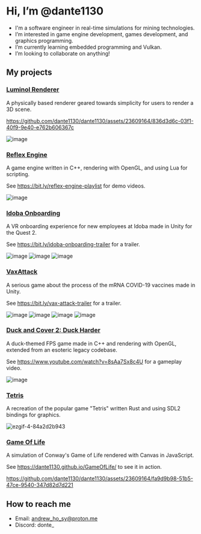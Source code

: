 # Hi, I’m @dante1130

- I'm a software engineer in real-time simulations for mining technologies.
- I’m interested in game engine development, games development, and graphics programming.
- I’m currently learning embedded programming and Vulkan.
- I’m looking to collaborate on anything!

## My projects

### [**Luminol Renderer**](https://github.com/dante1130/luminol-renderer)

A physically based renderer geared towards simplicity for users to render a 3D scene.

https://github.com/dante1130/dante1130/assets/23609164/836d3d6c-03f1-40f9-9e40-e762b606367c

![image](https://github.com/dante1130/dante1130/assets/23609164/fd8dd928-96e7-42f0-82a1-87f11634a133)

### [**Reflex Engine**](https://github.com/dante1130/ReflexEngine) 

A game engine written in C++, rendering with OpenGL, and using Lua for scripting.

See https://bit.ly/reflex-engine-playlist for demo videos.

![image](https://github.com/dante1130/dante1130/assets/23609164/da345041-0ff0-4865-8a41-c9773f0001a3)

### [**Idoba Onboarding**](https://bit.ly/idoba-onboarding-trailer)

A VR onboarding experience for new employees at Idoba made in Unity for the Quest 2.

See https://bit.ly/idoba-onboarding-trailer for a trailer.

![image](https://github.com/dante1130/dante1130/assets/23609164/cb1c2559-631a-4afe-9fa1-659bd03b961d)
![image](https://github.com/dante1130/dante1130/assets/23609164/fb8b7005-8516-4dce-8cb8-7a23e5f095e4)
![image](https://github.com/dante1130/dante1130/assets/23609164/0c734a0b-0d2f-45bb-aaff-98250b768e87)

### [**VaxAttack**](https://github.com/Joshforjay/ict371-project)

A serious game about the process of the mRNA COVID-19 vaccines made in Unity.

See https://bit.ly/vax-attack-trailer for a trailer.

![image](https://github.com/dante1130/dante1130/assets/23609164/b77a7179-ef24-491f-a83f-43015d3ed588)
![image](https://github.com/dante1130/dante1130/assets/23609164/8f611f72-1a49-48ae-9554-2564859425cf)
![image](https://github.com/dante1130/dante1130/assets/23609164/a447b3b2-db73-4bb2-aee4-53fa5d8271a1)
![image](https://github.com/dante1130/dante1130/assets/23609164/1171633c-9e31-42aa-afa8-bff572031df6)

### [**Duck and Cover 2: Duck Harder**](https://github.com/dante1130/ReflexBullet)

A duck-themed FPS game made in C++ and rendering with OpenGL, extended from an esoteric legacy codebase.

See https://www.youtube.com/watch?v=8sAa7Sx8c4U for a gameplay video.

![image](https://github.com/dante1130/dante1130/assets/23609164/8cf014d8-5db9-4439-8c82-0edfe158a023)

### [**Tetris**](https://github.com/dante1130/tetris)

A recreation of the popular game "Tetris" written Rust and using SDL2 bindings for graphics.

![ezgif-4-84a2d2b943](https://github.com/dante1130/dante1130/assets/23609164/9e692427-56b6-47c6-8c5d-ed1a66df4a0c)

### [**Game Of Life**](https://github.com/dante1130/GameOfLife) 

A simulation of Conway's Game of Life rendered with Canvas in JavaScript.

See https://dante1130.github.io/GameOfLife/ to see it in action.

https://github.com/dante1130/dante1130/assets/23609164/fa9d9b98-51b5-47ce-9540-347d82d7d221

## How to reach me

- Email: andrew_ho_sy@proton.me
- Discord: donte_
<!---
dante1130/dante1130 is a ✨ special ✨ repository because its `README.md` (this file) appears on your GitHub profile.
You can click the Preview link to take a look at your changes.
--->
